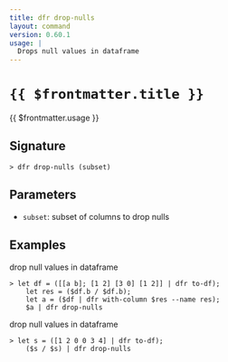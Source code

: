 ```yaml
---
title: dfr drop-nulls
layout: command
version: 0.60.1
usage: |
  Drops null values in dataframe
---
```


# `{{ $frontmatter.title }}`

<div style='white-space: pre-wrap;'>{{ $frontmatter.usage }}</div>

## Signature

`> dfr drop-nulls (subset)`

## Parameters

- `subset`: subset of columns to drop nulls

## Examples

drop null values in dataframe

```shell
> let df = ([[a b]; [1 2] [3 0] [1 2]] | dfr to-df);
    let res = ($df.b / $df.b);
    let a = ($df | dfr with-column $res --name res);
    $a | dfr drop-nulls
```

drop null values in dataframe

```shell
> let s = ([1 2 0 0 3 4] | dfr to-df);
    ($s / $s) | dfr drop-nulls
```
